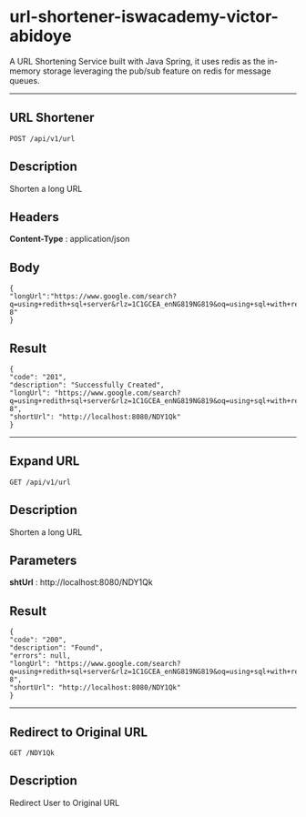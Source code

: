 # url-shortener-iswacademy-victor-abidoye
A URL Shortening Service built with Java Spring, it uses redis as the in-memory storage leveraging the pub/sub feature on redis for message queues.

-----

## URL Shortener

    POST /api/v1/url
    
## Description
Shorten a long URL 

## Headers
**Content-Type** : application/json

## Body

    {
	"longUrl":"https://www.google.com/search?q=using+redith+sql+server&rlz=1C1GCEA_enNG819NG819&oq=using+sql+with+redis&aqs=chrome.1.69i57j0.6347j0j4&sourceid=chrome&ie=UTF-8"
    }

## Result
    {
    "code": "201",
    "description": "Successfully Created",
    "longUrl": "https://www.google.com/search?q=using+redith+sql+server&rlz=1C1GCEA_enNG819NG819&oq=using+sql+with+redis&aqs=chrome.1.69i57j0.6347j0j4&sourceid=chrome&ie=UTF-8",
    "shortUrl": "http://localhost:8080/NDY1Qk"
    }
    
 ----- 
 ## Expand URL
 
    GET /api/v1/url

## Description
Shorten a long URL

## Parameters
**shtUrl** : http://localhost:8080/NDY1Qk

## Result
    {
    "code": "200",
    "description": "Found",
    "errors": null,
    "longUrl": "https://www.google.com/search?q=using+redith+sql+server&rlz=1C1GCEA_enNG819NG819&oq=using+sql+with+redis&aqs=chrome.1.69i57j0.6347j0j4&sourceid=chrome&ie=UTF-8",
    "shortUrl": "http://localhost:8080/NDY1Qk"
    }
    
 ------
 ## Redirect to Original URL
    
    GET /NDY1Qk
    
 ## Description
 Redirect User to Original URL
